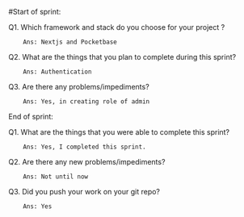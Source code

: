 #Start of sprint:

Q1. Which framework and stack do you choose for your project ?

        Ans: Nextjs and Pocketbase

Q2. What are the things that you plan to complete during this sprint?

        Ans: Authentication

Q3. Are there any problems/impediments?

        Ans: Yes, in creating role of admin


End of sprint:

Q1. What are the things that you were able to complete this sprint?

        Ans: Yes, I completed this sprint.

Q2. Are there any new problems/impediments?

        Ans: Not until now

Q3. Did you push your work on your git repo?

        Ans: Yes